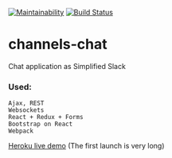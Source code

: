 [![Maintainability](https://api.codeclimate.com/v1/badges/1ef557e326978c9a0012/maintainability)](https://codeclimate.com/github/CoraloReef/channels-chat/maintainability)
[![Build Status](https://travis-ci.org/CoraloReef/channels-chat.svg?branch=master)](https://travis-ci.org/CoraloReef/channels-chat)

# channels-chat

Chat application as Simplified Slack

### Used:
```
Ajax, REST
Websockets
React + Redux + Forms
Bootstrap on React
Webpack
```

[Heroku live demo](https://calm-dusk-81774.herokuapp.com/) (The first launch is very long)
